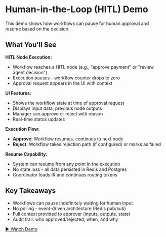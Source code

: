# Human-in-the-Loop (HITL) Demo

This demo shows how workflows can pause for human approval and resume based on the decision.

## What You'll See

**HITL Node Execution:**
- Workflow reaches a HITL node (e.g., "approve payment" or "review agent decision")
- Execution pauses - workflow counter drops to zero
- Approval request appears in the UI with context

**UI Features:**
- Shows the workflow state at time of approval request
- Displays input data, previous node outputs
- Manager can approve or reject with reason
- Real-time status updates

**Execution Flow:**
- **Approve**: Workflow resumes, continues to next node
- **Reject**: Workflow takes rejection path (if configured) or marks as failed

**Resume Capability:**
- System can resume from any point in the execution
- No state loss - all data persisted in Redis and Postgres
- Coordinator loads IR and continues routing tokens

## Key Takeaways

- Workflows can pause indefinitely waiting for human input
- No polling - event-driven architecture (Redis pub/sub)
- Full context provided to approver (inputs, outputs, state)
- Audit trail: who approved/rejected, when, and why

[▶️ Watch Demo](https://github.com/Dutt23/agentic-orchestrator/releases/download/Release-v.1/HITL-approval.mov)
